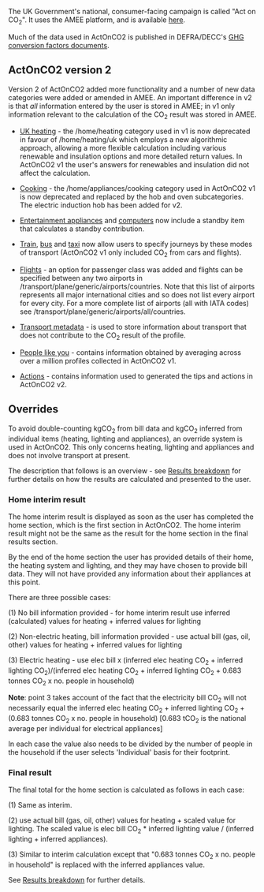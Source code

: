 The UK Government's national, consumer-facing campaign is called "Act on
CO<sub>2</sub>". It uses the AMEE platform, and is available
[here](http://actonco2.direct.gov.uk).

Much of the data used in ActOnCO2 is published in DEFRA/DECC's [GHG
conversion factors
documents](http://www.defra.gov.uk/environment/economy/business-efficiency/reporting/).

## ActOnCO2 version 2

Version 2 of ActOnCO2 added more functionality and a number of new data
categories were added or amended in AMEE. An important difference in v2
is that *all* information entered by the user is stored in AMEE; in v1
only information relevant to the calculation of the CO<sub>2</sub> result was
stored in AMEE.

  - [UK heating](Heating_uk) - the /home/heating category used in v1 is
    now deprecated in favour of /home/heating/uk which employs a new
    algorithmic approach, allowing a more flexible calculation including
    various renewable and insulation options and more detailed return
    values. In ActOnCO2 v1 the user's answers for renewables and
    insulation did not affect the calculation.

<!-- end list -->

  - [Cooking](Cooking) - the /home/appliances/cooking category used in
    ActOnCO2 v1 is now deprecated and replaced by the hob and oven
    subcategories. The electric induction hob has been added for v2.

<!-- end list -->

  - [Entertainment appliances](Entertainment_generic) and
    [computers](Computers_generic) now include a standby item that
    calculates a standby contribution.

<!-- end list -->

  - [Train](Generic_train_transport), [bus](Generic_bus_transport) and
    [taxi](Per_passenger_taxi_transport) now allow users to specify
    journeys by these modes of transport (ActOnCO2 v1 only included
    CO<sub>2</sub> from cars and flights).

<!-- end list -->

  - [Flights](Generic_plane_transport) - an option for passenger class
    was added and flights can be specified between any two airports in
    /transport/plane/generic/airports/countries. Note that this list of
    airports represents all major international cities and so does not
    list every airport for every city. For a more complete list of
    airports (all with IATA codes) see
    /transport/plane/generic/airports/all/countries.

<!-- end list -->

  - [Transport metadata](Transport_metadata) - is used to store
    information about transport that does not contribute to the CO<sub>2</sub>
    result of the profile.

<!-- end list -->

  - [People like you](People_like_you) - contains information obtained
    by averaging across over a million profiles collected in ActOnCO2
    v1.

<!-- end list -->

  - [Actions](Actions) - contains information used to generated the tips
    and actions in ActOnCO2 v2.

## Overrides

To avoid double-counting kgCO<sub>2</sub> from bill data and kgCO<sub>2</sub> inferred
from individual items (heating, lighting and appliances), an override
system is used in ActOnCO2. This only concerns heating, lighting and
appliances and does not involve transport at present.

The description that follows is an overview - see [Results
breakdown](Results_breakdown) for further details on how the results are
calculated and presented to the user.

### Home interim result

The home interim result is displayed as soon as the user has completed
the home section, which is the first section in ActOnCO2. The home
interim result might not be the same as the result for the home section
in the final results section.

By the end of the home section the user has provided details of their
home, the heating system and lighting, and they may have chosen to
provide bill data. They will not have provided any information about
their appliances at this point.

There are three possible cases:

(1) No bill information provided - for home interim result use inferred
(calculated) values for heating + inferred values for lighting

(2) Non-electric heating, bill information provided - use actual bill
(gas, oil, other) values for heating + inferred values for lighting

(3) Electric heating - use elec bill x (inferred elec heating CO<sub>2</sub> +
inferred lighting CO<sub>2</sub>)/(inferred elec heating CO<sub>2</sub> + inferred
lighting CO<sub>2</sub> + 0.683 tonnes CO<sub>2</sub> x no. people in household)

**Note**: point 3 takes account of the fact that the electricity bill
CO<sub>2</sub> will not necessarily equal the inferred elec heating CO<sub>2</sub> +
inferred lighting CO<sub>2</sub> + (0.683 tonnes CO<sub>2</sub> x no. people in
household) \[0.683 tCO<sub>2</sub> is the national average per individual for
electrical appliances\]

In each case the value also needs to be divided by the number of people
in the household if the user selects 'Individual' basis for their
footprint.

### Final result

The final total for the home section is calculated as follows in each
case:

(1) Same as interim.

(2) use actual bill (gas, oil, other) values for heating + scaled value
for lighting. The scaled value is elec bill CO<sub>2</sub> \* inferred lighting
value / (inferred lighting + inferred appliances).

(3) Similar to interim calculation except that "0.683 tonnes CO<sub>2</sub> x
no. people in household" is replaced with the inferred appliances value.

See [Results breakdown](Results_breakdown) for further details.
